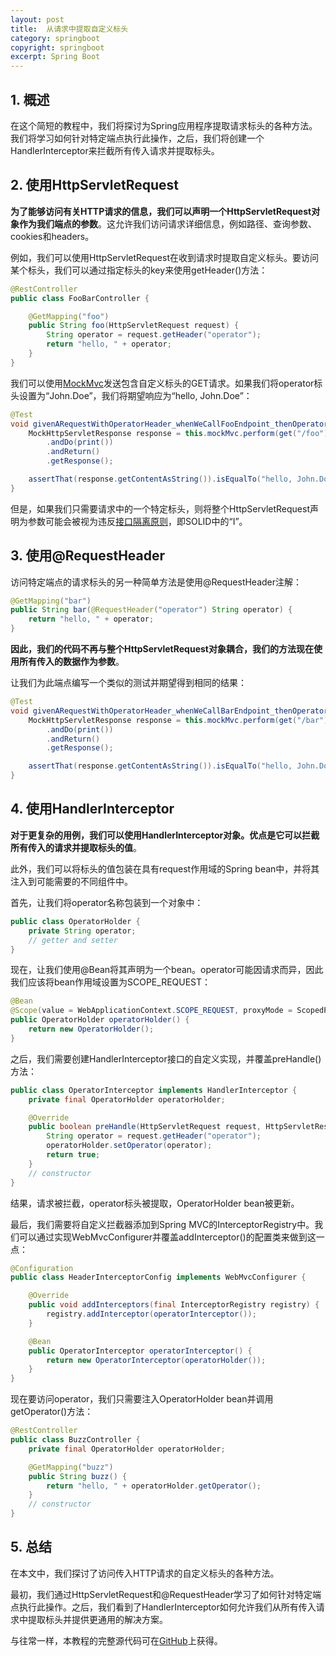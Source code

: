 ```yaml
---
layout: post
title:  从请求中提取自定义标头
category: springboot
copyright: springboot
excerpt: Spring Boot
---
```


## 1. 概述

在这个简短的教程中，我们将探讨为Spring应用程序提取请求标头的各种方法。我们将学习如何针对特定端点执行此操作，之后，我们将创建一个HandlerInterceptor来拦截所有传入请求并提取标头。

## 2. 使用HttpServletRequest

**为了能够访问有关HTTP请求的信息，我们可以声明一个HttpServletRequest对象作为我们端点的参数**。这允许我们访问请求详细信息，例如路径、查询参数、cookies和headers。

例如，我们可以使用HttpServletRequest在收到请求时提取自定义标头。要访问某个标头，我们可以通过指定标头的key来使用getHeader()方法：

```java
@RestController
public class FooBarController {

    @GetMapping("foo")
    public String foo(HttpServletRequest request) {
        String operator = request.getHeader("operator");
        return "hello, " + operator;
    }
}
```

我们可以使用[MockMvc](https://www.baeldung.com/integration-testing-in-spring)发送包含自定义标头的GET请求。如果我们将operator标头设置为“John.Doe”，我们将期望响应为“hello, John.Doe”：

```java
@Test
void givenARequestWithOperatorHeader_whenWeCallFooEndpoint_thenOperatorIsExtracted() throws Exception {
    MockHttpServletResponse response = this.mockMvc.perform(get("/foo").header("operator", "John.Doe"))
        .andDo(print())
        .andReturn()
        .getResponse();

    assertThat(response.getContentAsString()).isEqualTo("hello, John.Doe");
}
```

但是，如果我们只需要请求中的一个特定标头，则将整个HttpServletRequest声明为参数可能会被视为违反[接口隔离原则](https://www.baeldung.com/java-interface-segregation)，即SOLID中的“I”。

## 3. 使用@RequestHeader

访问特定端点的请求标头的另一种简单方法是使用@RequestHeader注解：

```java
@GetMapping("bar")
public String bar(@RequestHeader("operator") String operator) {
    return "hello, " + operator;
}
```

**因此，我们的代码不再与整个HttpServletRequest对象耦合，我们的方法现在使用所有传入的数据作为参数**。

让我们为此端点编写一个类似的测试并期望得到相同的结果：

```java
@Test
void givenARequestWithOperatorHeader_whenWeCallBarEndpoint_thenOperatorIsExtracted() throws Exception {
    MockHttpServletResponse response = this.mockMvc.perform(get("/bar").header("operator", "John.Doe"))
        .andDo(print())
        .andReturn()
        .getResponse();

    assertThat(response.getContentAsString()).isEqualTo("hello, John.Doe");
}
```

## 4. 使用HandlerInterceptor

**对于更复杂的用例，我们可以使用HandlerInterceptor对象。优点是它可以拦截所有传入的请求并提取标头的值**。

此外，我们可以将标头的值包装在具有request作用域的Spring bean中，并将其注入到可能需要的不同组件中。

首先，让我们将operator名称包装到一个对象中：

```java
public class OperatorHolder {
    private String operator;
    // getter and setter
}
```

现在，让我们使用@Bean将其声明为一个bean。operator可能因请求而异，因此我们应该将bean作用域设置为SCOPE_REQUEST：

```java
@Bean
@Scope(value = WebApplicationContext.SCOPE_REQUEST, proxyMode = ScopedProxyMode.TARGET_CLASS)
public OperatorHolder operatorHolder() {
    return new OperatorHolder();
}
```

之后，我们需要创建HandlerInterceptor接口的自定义实现，并覆盖preHandle()方法：

```java
public class OperatorInterceptor implements HandlerInterceptor {
    private final OperatorHolder operatorHolder;

    @Override
    public boolean preHandle(HttpServletRequest request, HttpServletResponse response, Object handler) throws Exception {
        String operator = request.getHeader("operator");
        operatorHolder.setOperator(operator);
        return true;
    }
    // constructor
}
```

结果，请求被拦截，operator标头被提取，OperatorHolder bean被更新。

最后，我们需要将自定义拦截器添加到Spring MVC的InterceptorRegistry中。我们可以通过实现WebMvcConfigurer并覆盖addInterceptor()的配置类来做到这一点：

```java
@Configuration
public class HeaderInterceptorConfig implements WebMvcConfigurer {

    @Override
    public void addInterceptors(final InterceptorRegistry registry) {
        registry.addInterceptor(operatorInterceptor());
    }

    @Bean
    public OperatorInterceptor operatorInterceptor() {
        return new OperatorInterceptor(operatorHolder());
    }
}
```

现在要访问operator，我们只需要注入OperatorHolder bean并调用getOperator()方法：

```java
@RestController
public class BuzzController {
    private final OperatorHolder operatorHolder;

    @GetMapping("buzz")
    public String buzz() {
        return "hello, " + operatorHolder.getOperator();
    }
    // constructor
}
```

## 5. 总结

在本文中，我们探讨了访问传入HTTP请求的自定义标头的各种方法。

最初，我们通过HttpServletRequest和@RequestHeader学习了如何针对特定端点执行此操作。之后，我们看到了HandlerInterceptor如何允许我们从所有传入请求中提取标头并提供更通用的解决方案。

与往常一样，本教程的完整源代码可在[GitHub](https://github.com/tuyucheng7/taketoday-tutorial4j/tree/master/spring-boot-modules/spring-boot-mvc-5)上获得。